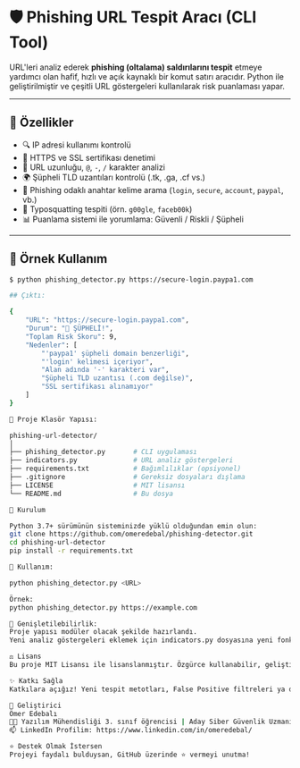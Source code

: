 # 🛡️ Phishing URL Tespit Aracı (CLI Tool)

URL'leri analiz ederek **phishing (oltalama) saldırılarını tespit** etmeye yardımcı olan hafif, hızlı ve açık kaynaklı bir komut satırı aracıdır. Python ile geliştirilmiştir ve çeşitli URL göstergeleri kullanılarak risk puanlaması yapar.

---

## 🚀 Özellikler

- 🔍 IP adresi kullanımı kontrolü
- 🔐 HTTPS ve SSL sertifikası denetimi
- 🔗 URL uzunluğu, `@`, `-`, `/` karakter analizi
- 🌍 Şüpheli TLD uzantıları kontrolü (.tk, .ga, .cf vs.)
- 📌 Phishing odaklı anahtar kelime arama (`login`, `secure`, `account`, `paypal`, vb.)
- 🧠 Typosquatting tespiti (örn. `g00gle`, `faceb00k`)
- 📊 Puanlama sistemi ile yorumlama: Güvenli / Riskli / Şüpheli

---

## 🧪 Örnek Kullanım

```bash
$ python phishing_detector.py https://secure-login.paypa1.com

## Çıktı:

{
    "URL": "https://secure-login.paypa1.com",
    "Durum": "🚨 ŞÜPHELİ!",
    "Toplam Risk Skoru": 9,
    "Nedenler": [
        "'paypa1' şüpheli domain benzerliği",
        "'login' kelimesi içeriyor",
        "Alan adında '-' karakteri var",
        "Şüpheli TLD uzantısı (.com değilse)",
        "SSL sertifikası alınamıyor"
    ]
}

📁 Proje Klasör Yapısı:

phishing-url-detector/
│
├── phishing_detector.py       # CLI uygulaması
├── indicators.py              # URL analiz göstergeleri
├── requirements.txt           # Bağımlılıklar (opsiyonel)
├── .gitignore                 # Gereksiz dosyaları dışlama
├── LICENSE                    # MIT lisansı
└── README.md                  # Bu dosya

🔧 Kurulum

Python 3.7+ sürümünün sisteminizde yüklü olduğundan emin olun:
git clone https://github.com/omeredebal/phishing-detector.git
cd phishing-url-detector
pip install -r requirements.txt

📌 Kullanım:

python phishing_detector.py <URL>

Örnek:
python phishing_detector.py https://example.com

🧠 Genişletilebilirlik:
Proje yapısı modüler olacak şekilde hazırlandı.
Yeni analiz göstergeleri eklemek için indicators.py dosyasına yeni fonksiyonlar yazabilir, phishing_detector.py dosyasına entegre edebilirsiniz.

⚖️ Lisans
Bu proje MIT Lisansı ile lisanslanmıştır. Özgürce kullanabilir, geliştirebilir ve paylaşabilirsiniz.

✨ Katkı Sağla
Katkılara açığız! Yeni tespit metotları, False Positive filtreleri ya da arayüz geliştirmeleri için pull request gönderebilirsiniz.

🙌 Geliştirici
Ömer Edebalı
👨‍💻 Yazılım Mühendisliği 3. sınıf öğrencisi | Aday Siber Güvenlik Uzmanı
📫 LinkedIn Profilim: https://www.linkedin.com/in/omeredebal/

⭐ Destek Olmak İstersen
Projeyi faydalı bulduysan, GitHub üzerinde ⭐ vermeyi unutma!
